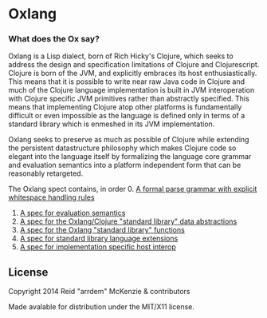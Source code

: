# Oxlang
### What does the Ox say?

Oxlang is a Lisp dialect, born of Rich Hicky's Clojure, which seeks to
address the design and specification limitations of Clojure and
Clojurescript. Clojure is born of the JVM, and explicitly embraces its
host enthusiastically. This means that it is possible to write near
raw Java code in Clojure and much of the Clojure language
implementation is built in JVM interoperation with Clojure specific
JVM primitives rather than abstractly specified. This means that
implementing Clojure atop other platforms is fundamentally difficult
or even impossible as the language is defined only in terms of a
standard library which is enmeshed in its JVM implementation.

Oxlang seeks to preserve as much as possible of Clojure while
extending the persistent datastructure philosophy which makes Clojure
code so elegant into the language itself by formalizing the language
core grammar and evaluation semantics into a platform independent form
that can be reasonably retargeted.

The Oxlang spect contains, in order
 0. [A formal parse grammar with explicit whitespace handling rules](src/grammar.md)
 1. [A spec for evaluation semantics](src/evaluation.md)
 2. [A spec for the Oxlang/Clojure "standard library" data abstractions](src/interfaces.md)
 3. [A spec for the Oxlang "standard library" functions](src/functions.md)
 4. [A spec for standard library language extensions](src/modules.md)
 5. [A spec for implementation specific host interop](src/interop.md)

## License

Copyright 2014 Reid "arrdem" McKenzie & contributors

Made avalable for distribution under the MIT/X11 license.
